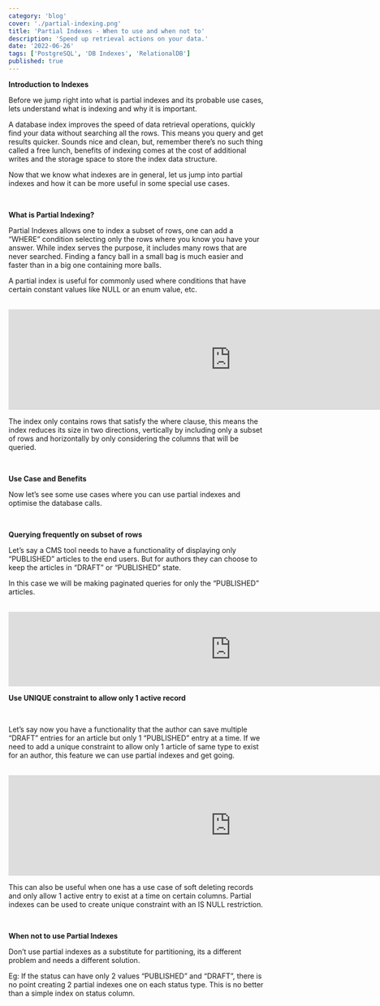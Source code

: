 ```yaml
---
category: 'blog'
cover: './partial-indexing.png'
title: 'Partial Indexes - When to use and when not to'
description: 'Speed up retrieval actions on your data.'
date: '2022-06-26'
tags: ['PostgreSQL', 'DB Indexes', 'RelationalDB']
published: true
---
```

**Introduction to Indexes**

Before we jump right into what is partial indexes and its probable use cases, lets understand what is indexing and why it is important.

A database index improves the speed of data retrieval operations, quickly find your data without searching all the rows. This means you query and get results quicker. Sounds nice and clean, but, remember there’s no such thing called a free lunch, benefits of indexing comes at the cost of additional writes and the storage space to store the index data structure.

Now that we know what indexes are in general, let us jump into partial indexes and how it can be more useful in some special use cases.

<br>

**What is Partial Indexing?**

Partial Indexes allows one to index a subset of rows, one can add a “WHERE” condition selecting only the rows where you know you have your answer. While index serves the purpose, it includes many rows that are never searched. Finding a fancy ball in a small bag is much easier and faster than in a big one containing more balls.

A partial index is useful for commonly used where conditions that have certain constant values like NULL or an enum value, etc.

<br>

<iframe
src="https://carbon.now.sh/embed?bg=rgba%28255%2C255%2C255%2C1%29&t=night-owl&wt=none&l=sql&width=675&ds=false&dsyoff=20px&dsblur=68px&wc=true&wa=false&pv=24px&ph=21px&ln=false&fl=1&fm=Hack&fs=14px&lh=181%25&si=false&es=1x&wm=false&code=SELECT%2520name%252C%2520desription%252C%2520status%250AFROM%2520articles%250AWHERE%2520status%2520%253D%2520%27PUBLISHED%27%253B"
style="width: 875px; height: 198px; border:0; transform: scale(1); overflow:hidden;"
sandbox="allow-scripts allow-same-origin">
</iframe>

<br>

The index only contains rows that satisfy the where clause, this means the index reduces its size in two directions, vertically by including only a subset of rows and horizontally  by only considering the columns that will be queried.

<br>

**Use Case and Benefits**

Now let’s see some use cases where you can use partial indexes and optimise the database calls.

<br>

<b>Querying frequently on subset of rows</b>

Let’s say a CMS tool needs to have a functionality of displaying only “PUBLISHED” articles to the end users. But for authors they can choose to keep the articles in “DRAFT” or “PUBLISHED” state.

In this case we will be making paginated queries for only the “PUBLISHED” articles.

<br>

<iframe
src="https://carbon.now.sh/embed?bg=rgba%28255%2C255%2C255%2C1%29&t=night-owl&wt=none&l=sql&width=675&ds=false&dsyoff=20px&dsblur=68px&wc=true&wa=false&pv=24px&ph=21px&ln=false&fl=1&fm=Hack&fs=14px&lh=181%25&si=false&es=1x&wm=false&code=SELECT%2520*%2520FROM%2520articles%2520WHERE%2520status%2520%253D%2520%27PUBLISHED%27%253B"
style="width: 875px; height: 147px; border:0; transform: scale(1); overflow:hidden;"
sandbox="allow-scripts allow-same-origin">
</iframe>

<br>

<b>Use UNIQUE constraint to allow only 1 active record</b>

<br>

Let’s say now you have a functionality that the author can save multiple “DRAFT” entries for an article but only 1 “PUBLISHED” entry at a time. If we need to add a unique constraint to allow only 1 article of same type to exist for an author, this feature we can use partial indexes and get going.

<br>

<iframe
src="https://carbon.now.sh/embed?bg=rgba%28255%2C255%2C255%2C1%29&t=night-owl&wt=none&l=sql&width=675&ds=false&dsyoff=20px&dsblur=68px&wc=true&wa=false&pv=24px&ph=21px&ln=false&fl=1&fm=Hack&fs=14px&lh=181%25&si=false&es=1x&wm=false&code=CREATE%2520UNIQUE%2520INDEX%2520article_published_constraint%2520%250AON%2520articles%2520%28author_id%252C%2520article_type%29%250AWHERE%2520status%2520%253D%2520%27PUBLISHED%27%253B"
style="width: 875px; height: 198px; border:0; transform: scale(1); overflow:hidden;"
sandbox="allow-scripts allow-same-origin">
</iframe>

<br>

This can also be useful when one has a use case of soft deleting records and only allow 1 active entry to exist at a time on certain columns. Partial indexes can be used to create unique constraint with an IS NULL restriction.

<br>

**When not to use Partial Indexes**

Don’t use partial indexes as a substitute for partitioning, its a different problem and needs a different solution.

Eg: If the status can have only 2 values “PUBLISHED” and “DRAFT”, there is no point creating 2 partial indexes one on each status type. This is no better than a simple index on status column.


